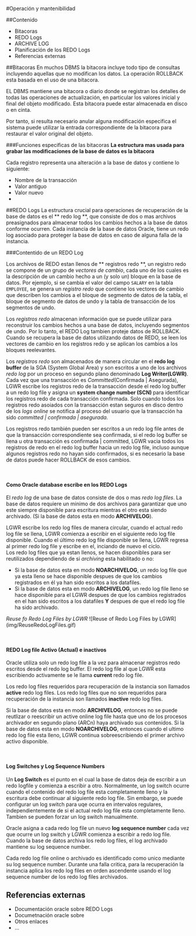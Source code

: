 #Operación y mantenibilidad

##Contenido
 * Bitacoras
 * REDO Logs
 * ARCHIVE LOG
 * Planificación de los REDO Logs
 * Referencias externas

##Bitacoras
En muchos DBMS la bitacora incluye todo tipo de consultas incluyendo aquellas que no modifican los datos. La operación ROLLBACK esta basada en el uso de una bitacora.

EL DBMS mantiene una bitacora o diario donde se registran los detalles de todas las operaciones de actualización, en particular los valores inicial y final del objeto modificado. Esta bitacora puede estar almacenada en disco o en cinta.

Por tanto, si resulta necesario anular alguna modificación especifica el sistema puede utilizar la entrada correspondiente de la bitacora para restaurar el valor original del objeto.

###Funciones especificas de las bitacoras
**La estructura mas usada para grabar las modificaciones de la base de datos es la bitacora**

Cada registro representa una alteración a la base de datos y contiene lo siguiente:
 * Nombre de la transacción
 * Valor antiguo
 * Valor nuevo
 * 

##REDO Logs
La estructura crucial para operaciones de recuperación de la base de datos es el ** redo log **, que consiste de dos o mas archivos preasignados para almacenar todos los cambios hechos a la base de datos conforme ocurren. Cada instancia de la base de datos Oracle, tiene un redo log asociado para proteger la base de datos en caso de alguna falla de la instancia.


###Contentido de un REDO Log

Los archivos de REDO estan llenos de ** registros redo **, un registro redo se compone de un grupo de *vectores de cambio*, cada uno de los cuales es la descripción de un cambio hecho a un (y solo un) bloque en la base de datos. Por ejemplo, si se cambia el valor del campo ```SALARY``` en la tabla ```EMPLOYEE```, se genera un *registro redo* que contiene los vectores de cambio que describen los cambios a el bloque de segmento de datos de la tabla, el bloque de segmento de datos de undo y la tabla de transacción de los segmentos de undo.

Los *registros redo* almacenan información que se puede utilizar para reconstruir los cambios hechos a una base de datos,  incluyendo segmentos de undo. Por lo tanto, el REDO Log tambien proteje datos de ROLLBACK. Cuando se recupera la base de datos utilizando datos de REDO, se leen los vectores de cambio en los registros redo y se aplican los cambios a los bloques reelevantes.

Los *registros redo* son almacenados de manera circular en el <b>redo log buffer</b> de la SGA (System Global Area) y son escritos a uno de los archivos <i>redo log</i> por un proceso en segundo plano denominado <b>Log Writer(LGWR)</b>. Cada vez que una transacción es <i>Committed</i>(Confirmada | Asegurada), LGWR escribe los registros redo de la transacción desde el redo log buffer a un redo log file y asigna un <b>system change number (SCN) </b> para identificar los registros redo de cada transacción confirmada. Solo cuando todos los registros redo asoiados con la transacción estan seguros en disco dentro de los <i>logs online</i> se notifica al proceso del usuario que la transacción ha sido <i>committed | confirmada | asegurada</i>.
  </p>
  <p>
    Los registros redo también pueden ser escritos a un redo log file antes de que la transacción correspondiente sea confirmada, si el redo log buffer se llena u otra transacción es confirmada | committed, LGWR vacia todos los registros de redo en el redo log buffer hacia un redo log file, incluso aunque algunos registros redo no hayan sido confirmados, si es necesario la base de datos puede hacer ROLLBACK de esos cambios.
  </p>

  <br/><h4>Como Oracle database escribe en los REDO Logs</h4>
  <p>
    El <i>redo log</i> de una base de datos consiste de dos o mas <i>redo log files</i>. La base de datos requiere un minimo de dos archivos para garantizar que uno este siempre disponible para escritura mientras el otro esta siendo archivado. (Si la base de datos esta en modo <b>ARCHIVELOG</b>).
  </p>
  <p>
    LGWR escribe los redo log files de manera circular, cuando el actual redo log file se llena, LGWR comienza a escribir en el siguiente redo log file disponible. Cuando el último redo log file disponible se llena, LGWR regresa al primer redo log file y escribe en el, inciando de nuevo el ciclo.<br/>
    Los redo log files que ya estan llenos, se hacen disponibles para ser reutilizados dependiendo de si <i>archiving</i> esta habilitado o no:
  <ul>
    <li>Si la base de datos esta en modo <b>NOARCHIVELOG</b>, un redo log file que ya esta lleno se hace disponible despues de que los cambios registrados en él ya han sido escritos a los datafiles.</li>
    <li>Si la base de datos esta en modo <b>ARCHIVELOG</b>, un redo log file lleno se hace disponible para el LGWR despues de que los cambios registrados en el han sido escritos a los datafiles <b>Y</b> despues de que el redo log file ha sido archivado.</li>
  </ul>
  </p>
  <span><i>Reuse fo Redo Log Files by LGWR</i></span>
  ![Reuse of Redo Log Files by LGWR](img/ReuseRedoLogFiles.gif)

  <br/><h4>REDO Log file Activo (Actual) e inactivos</h4>
  <p>
    Oracle utiliza solo un redo log file a la vez para almacenar registros redo escritos desde el redo log buffer. El redo log file al que LGWR esta escribiendo activamente se le llama <b>current</b> redo log file.
  </p>
  <p>
    Los redo log files requeridos para recuperación de la instancia son llamados <b>active</b> redo log files. Los redo log files que no son requeridos para recuperación de la instancia son llamados <b>inactive</b> redo log files.
  </p>
  <p>
    Si la base de datos esta en modo <b>ARCHIVELOG</b>, entonces no se puede reutlizar o reescribir un active online log file hasta que uno de los procesos archivador en segundo plano (ARCn) haya archivado sus contenidos. Si la base de datos esta en modo <b>NOARCHIVELOG</b>, entonces cuando el ultimo redo log file esta lleno, LGWR continua sobreescribiendo el primer archivo activo disponible.
  </p>

  <br/><h4>Log Switches y Log Sequence Numbers</h4>
  <p>
    Un <b>Log Switch</b> es el punto en el cual la base de datos deja de escribir a un redo logfile y comienza a escribir a otro. Normalmente, un log switch ocurre cuando el contenido del redo log file esta completamente lleno y la escritura debe continuar al siguiente redo log file. Sin embargo, se puede configurar un log switch para uqe ocurra en intervalos regulares, independientemente de si el actual redo log file esta completamente lleno. Tambien se pueden forzar un log switch manualmente.
  </p>
  <p>
    Oracle asigna a cada redo log file un nuevo <b>log sequence number</b> cada vez que ocurre un log switch y LGWR comienza a escribir a redo log file. Cuando la base de datos archiva los redo log files, el log archivado mantiene su log sequence number.
  </p>
  <p>
    Cada redo log file online o archivado es identificado como unico mediante su log sequence number. Durante una falla critica, para la recuperación la instancia aplica los redo log files en orden ascendente usando el log sequence number de los redo log files archivados.
  </p>
  
## Referencias externas

 * Documentación oracle sobre REDO Logs
 * Documetnación oracle sobre
 * Otros enlaces
 * ...






